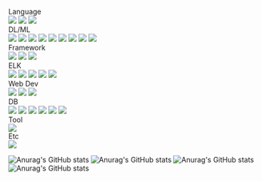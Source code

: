 <!--### Hi there 👋-->

<!--
**import023/import023** is a ✨ _special_ ✨ repository because its `README.md` (this file) appears on your GitHub profile.

Here are some ideas to get you started:

- 🔭 I’m currently working on ...
- 🌱 I’m currently learning ...
- 👯 I’m looking to collaborate on ...
- 🤔 I’m looking for help with ...
- 💬 Ask me about ...
- 📫 How to reach me: ...
- 😄 Pronouns: ...
- ⚡ Fun fact: ...
-->
<a>Language</a><br>
<a href="" target="_blank"><img src="https://img.shields.io/badge/Python-000000?style=for-the-badge&logo=Python&logoColor=006d32"/></a>
<a href="" target="_blank"><img src="https://img.shields.io/badge/C-000000?style=for-the-badge&logo=C&logoColor=A8B9CC"/></a>
<a href="" target="_blank"><img src="https://img.shields.io/badge/Go-000000?style=for-the-badge&logo=Go&logoColor=00ADD8"/></a>
<br>
<a>DL/ML</a><br>
<a href="" target="_blank"><img src="https://img.shields.io/badge/TensorFlow-000000?style=for-the-badge&logo=TensorFlow&logoColor=FF6F00"/></a>
<a href="" target="_blank"><img src="https://img.shields.io/badge/Keras-000000?style=for-the-badge&logo=Keras&logoColor=D00000"/></a>
<a href="" target="_blank"><img src="https://img.shields.io/badge/PyTorch-000000?style=for-the-badge&logo=PyTorch&logoColor=EE4C2C"/></a>
<a href="" target="_blank"><img src="https://img.shields.io/badge/Anaconda-000000?style=for-the-badge&logo=Anaconda&logoColor=44A833"/></a>
<a href="" target="_blank"><img src="https://img.shields.io/badge/OpenCV-000000?style=for-the-badge&logo=OpenCV&logoColor=5C3EE8"/></a>
<a href="" target="_blank"><img src="https://img.shields.io/badge/Selenium-000000?style=for-the-badge&logo=Selenium&logoColor=43B02A"/></a>
<a href="" target="_blank"><img src="https://img.shields.io/badge/NumPy-000000?style=for-the-badge&logo=NumPy&logoColor=013243"/></a>
<a href="" target="_blank"><img src="https://img.shields.io/badge/PyPI-000000?style=for-the-badge&logo=PyPI&logoColor=3775A9"/></a>
<a href="" target="_blank"><img src="https://img.shields.io/badge/PyPI-000000?style=for-the-badge&logo=PyPI&logoColor=3775A9"/></a>
<br>
<a>Framework</a><br>
<a href="" target="_blank"><img src="https://img.shields.io/badge/Qt-000000?style=for-the-badge&logo=Qt&logoColor=41CD52"/></a>
<a href="" target="_blank"><img src="https://img.shields.io/badge/Flask-000000?style=for-the-badge&logo=Flask&logoColor=ffffff"/></a>
<a href="" target="_blank"><img src="https://img.shields.io/badge/Django-000000?style=for-the-badge&logo=Django&logoColor=092E20"/></a>
<br>
<a>ELK</a><br>
<a href="" target="_blank"><img src="https://img.shields.io/badge/Elastic-000000?style=for-the-badge&logo=Elastic&logoColor=005571"/></a>
<a href="" target="_blank"><img src="https://img.shields.io/badge/Elastic Stack-000000?style=for-the-badge&logo=Elastic Stack&logoColor=005571"/></a>
<a href="" target="_blank"><img src="https://img.shields.io/badge/Elasticsearch-000000?style=for-the-badge&logo=Elasticsearch&logoColor=005571"/></a>
<a href="" target="_blank"><img src="https://img.shields.io/badge/Kibana-000000?style=for-the-badge&logo=Kibana&logoColor=005571"/></a>
<a href="" target="_blank"><img src="https://img.shields.io/badge/Logstash-000000?style=for-the-badge&logo=Logstash&logoColor=005571"/></a>
<br>
<a>Web Dev</a><br>
<a href="" target="_blank"><img src="https://img.shields.io/badge/HTML5-000000?style=for-the-badge&logo=HTML5&logoColor=E34F26"/></a>
<a href="" target="_blank"><img src="https://img.shields.io/badge/CSS3-000000?style=for-the-badge&logo=CSS3&logoColor=1572B6"/></a>
<a href="" target="_blank"><img src="https://img.shields.io/badge/JavaScript-000000?style=for-the-badge&logo=JavaScript&logoColor=F7DF1E"/></a>
<br>
<a>DB</a><br>
<a href="" target="_blank"><img src="https://img.shields.io/badge/Oracle-000000?style=for-the-badge&logo=Oracle&logoColor=F80000"/></a>
<a href="" target="_blank"><img src="https://img.shields.io/badge/MySQL-000000?style=for-the-badge&logo=Microsoft SQL Server&logoColor=CC2927"/></a>
<a href="" target="_blank"><img src="https://img.shields.io/badge/MySQL-000000?style=for-the-badge&logo=MySQL&logoColor=4479A1"/></a>
<a href="" target="_blank"><img src="https://img.shields.io/badge/SQLite-000000?style=for-the-badge&logo=SQLite&logoColor=003B57"/></a>
<a href="" target="_blank"><img src="https://img.shields.io/badge/MariaDB-000000?style=for-the-badge&logo=MariaDB&logoColor=003545"/></a>
<a href="" target="_blank"><img src="https://img.shields.io/badge/MongoDB-000000?style=for-the-badge&logo=MongoDB&logoColor=47A248"/></a>
<br>
<a>Tool</a><br>
<a href="" target="_blank"><img src="https://img.shields.io/badge/Android Studio-000000?style=for-the-badge&logo=Android Studio&logoColor=3DDC84"/></a>
<br>
<a>Etc</a><br>
<a href="" target="_blank"><img src="https://img.shields.io/badge/Arduino-000000?style=for-the-badge&logo=Arduino&logoColor=#00979D"/></a>

![Anurag's GitHub stats](https://github-readme-stats.vercel.app/api?username=import023&show_icons=true&theme=gotham)
![Anurag's GitHub stats](https://github-readme-stats.vercel.app/api?username=import023&show_icons=true&theme=vue-dark)
![Anurag's GitHub stats](https://github-readme-stats.vercel.app/api?username=import023&show_icons=true&theme=chartreuse-dark)
![Anurag's GitHub stats](https://github-readme-stats.vercel.app/api?username=import023&show_icons=true&theme=023)
